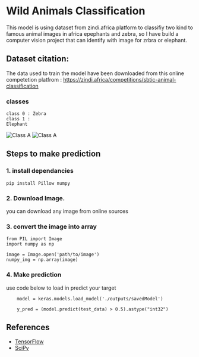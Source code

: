 # Wild Animals Classification
This model is using dataset from zindi.africa platform to classifiy two kind to famous animal images in africa epephants and zebra, so I have build a computer vision project that can identify with image for zrbra or elephant.  

## Dataset citation:
The data used to train the model have been downloaded from this online competetion platfrom : https://zindi.africa/competitions/sbtic-animal-classification  

### classes
<code>class 0 : Zebra</code>   <br/>
<code>class 1 : Elephant</code>

![Class A](https://github.com/NasrYousif/ZebraElephantClassification/blob/master/assets/zepra.jpeg) ![Class A](https://github.com/NasrYousif/ZebraElephantClassification/blob/master/assets/Elephant.jpeg)  

## Steps to make prediction
### 1. install dependancies
<code>pip install Pillow numpy</code>
### 2. Download Image.
you can download any image from online sources
### 3. convert the image into array
```
from PIL import Image
import numpy as np

image = Image.open('path/to/image')
numpy_img = np.array(image)
```
### 4. Make prediction
use code below to load in predict your target  
```
    model = keras.models.load_model('./outputs/savedModel')
 
    y_pred = (model.predict(test_data) > 0.5).astype("int32")
```

## References
- [TensorFlow](tensorflow.org)
- [SciPy ](https://scipy.org/)
